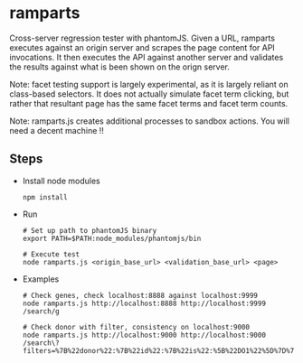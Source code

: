 ramparts
===
Cross-server regression tester with phantomJS. Given a URL, ramparts executes against an origin server and scrapes the page content for API invocations. 
It then executes the API against another server and validates the results against what is been shown on the orign server.

Note: facet testing support is largely experimental, as it is largely reliant on class-based selectors. It does not actually simulate facet term clicking, but
rather that resultant page has the same facet terms and facet term counts.

Note: ramparts.js creates additional processes to sandbox actions. You will need a decent machine !! 


Steps
---

- Install node modules
  ```
  npm install
  ```

- Run
  ```
  # Set up path to phantomJS binary
  export PATH=$PATH:node_modules/phantomjs/bin

  # Execute test
  node ramparts.js <origin_base_url> <validation_base_url> <page>
  ```

- Examples
  ```
  # Check genes, check localhost:8888 against localhost:9999
  node ramparts.js http://localhost:8888 http://localhost:9999 /search/g

  # Check donor with filter, consistency on localhost:9000
  node ramparts.js http://localhost:9000 http://localhost:9000 /search\?filters=%7B%22donor%22:%7B%22id%22:%7B%22is%22:%5B%22DO1%22%5D%7D%7D%7D
  ```


